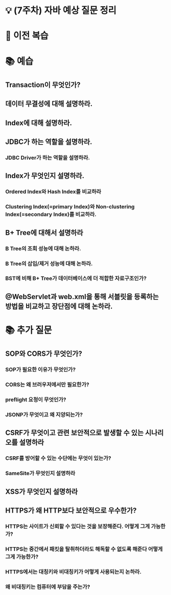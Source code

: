 # 💡 (7주차) 자바 예상 질문 정리

# 📜 이전 복습

# 📚 예습
## Transaction이 무엇인가?

## 데이터 무결성에 대해 설명하라.

## Index에 대해 설명하라.

##  JDBC가 하는 역할을 설명하라.

### JDBC Driver가 하는 역할을 설명하라.

## Index가 무엇인지 설명하라.

### Ordered Index와 Hash Index를 비교하라

### Clustering Index(=primary Index)와 Non-clustering Index(=secondary Index)를 비교하라.

## B+ Tree에 대해서 설명하라

### B Tree의 조회 성능에 대해 논하라.

### B Tree의 삽입/제거 성능에 대해 논하라.

### BST에 비해 B+ Tree가 데이터베이스에 더 적합한 자료구조인가?


## @WebServlet과 web.xml을 통해 서블릿을 등록하는 방법을 비교하고 장단점에 대해 논하라.


# 📚 추가 질문

## SOP와 CORS가 무엇인가?

### SOP가 필요한 이유가 무엇인가?

### CORS는 왜 브러우저에서만 필요한가?

### preflight 요청이 무엇인가?

### JSONP가 무엇이고 왜 지양되는가?

## CSRF가 무엇이고 관련 보안적으로 발생할 수 있는 시나리오를 설명하라

### CSRF를 방어할 수 있는 수단에는 무엇이 있는가?

### SameSite가 무엇인지 설명하라

## XSS가 무엇인지 설명하라

## HTTPS가 왜 HTTP보다 보안적으로 우수한가?

### HTTPS는 사이트가 신뢰할 수 있다는 것을 보장해준다. 어떻게 그게 가능한가?

### HTTPS는 중간에서 패킷을 탈취하더라도 해독할 수 없도록 해준다 어떻게 그게 가능한가?

### HTTPS에서는 대칭키와 비대칭키가 어떻게 사용되는지 논하라.

### 왜 비대칭키는 컴퓨터에 부담을 주는가?



